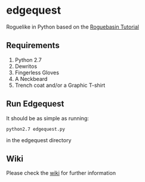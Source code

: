 # edgequest
Roguelike in Python based on the [Roguebasin Tutorial](http://www.roguebasin.com/index.php?title=Complete_Roguelike_Tutorial,_using_python%2Blibtcod)

## Requirements
1. Python 2.7
2. Dewritos
3. Fingerless Gloves
4. A Neckbeard
5. Trench coat and/or a Graphic T-shirt

## Run Edgequest
It should be as simple as running:

`python2.7 edgequest.py`

in the edgequest directory

## Wiki

Please check the [wiki](https://github.com/TriangularEgg/edgequest/wiki) for further information
